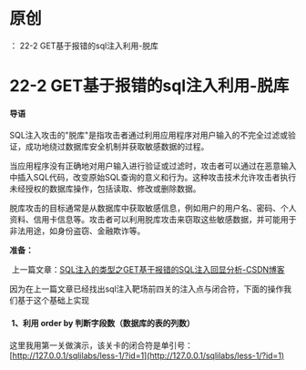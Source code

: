 # 原创
：  22-2 GET基于报错的sql注入利用-脱库

# 22-2 GET基于报错的sql注入利用-脱库

#### 导语

SQL注入攻击的"脱库"是指攻击者通过利用应用程序对用户输入的不完全过滤或验证，成功地绕过数据库安全机制并获取敏感数据的过程。

当应用程序没有正确地对用户输入进行验证或过滤时，攻击者可以通过在恶意输入中插入SQL代码，改变原始SQL查询的意义和行为。这种攻击技术允许攻击者执行未经授权的数据库操作，包括读取、修改或删除数据。

脱库攻击的目标通常是从数据库中获取敏感信息，例如用户的用户名、密码、个人资料、信用卡信息等。攻击者可以利用脱库攻击来窃取这些敏感数据，并可能用于非法用途，如身份盗窃、金融欺诈等。

**准备：**

 上一篇文章：[SQL注入的类型之GET基于报错的SQL注入回显分析-CSDN博客](https://blog.csdn.net/weixin_43263566/article/details/135756272)

因为在上一篇文章已经找出sql注入靶场前四关的注入点与闭合符，下面的操作我们基于这个基础上实现 

####  1、利用 order by 判断字段数（数据库的表的列数）

这里我用第一关做演示，该关卡的闭合符是单引号：[http://127.0.0.1/sqlilabs/less-1/?id=1](http://127.0.0.1/sqlilabs/less-1/?id=1)
